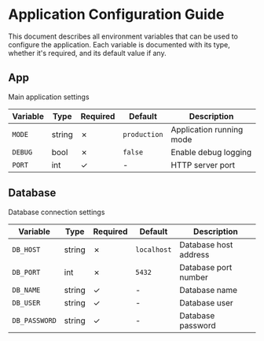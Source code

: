 # Application Configuration Guide

This document describes all environment variables that can be used to configure the application.
Each variable is documented with its type, whether it's required, and its default value if any.


## App

Main application settings

| Variable | Type | Required | Default | Description |
|----------|------|----------|---------|-------------|
| `MODE` | string | ✗ | `production` | Application running mode |
| `DEBUG` | bool | ✗ | `false` | Enable debug logging |
| `PORT` | int | ✓ | - | HTTP server port |

## Database

Database connection settings

| Variable | Type | Required | Default | Description |
|----------|------|----------|---------|-------------|
| `DB_HOST` | string | ✗ | `localhost` | Database host address |
| `DB_PORT` | int | ✗ | `5432` | Database port number |
| `DB_NAME` | string | ✓ | - | Database name |
| `DB_USER` | string | ✓ | - | Database user |
| `DB_PASSWORD` | string | ✓ | - | Database password | 